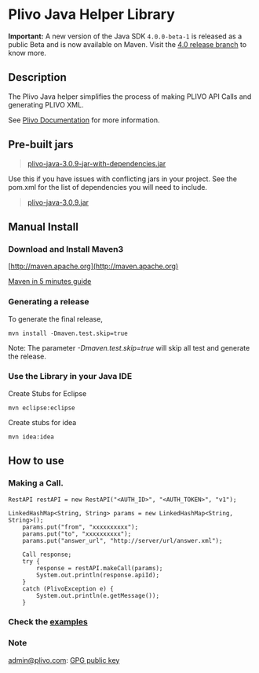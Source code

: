 Plivo Java Helper Library
=========================

**Important:** A new version of the Java SDK `4.0.0-beta-1` is released as a public Beta and is now available on Maven. Visit the [4.0 release branch](https://github.com/plivo/plivo-java/tree/4.0) to know more.

Description
-----------

The Plivo Java helper simplifies the process of making PLIVO API Calls and generating PLIVO XML.

See [Plivo Documentation](http://www.plivo.com/docs/) for more information.


Pre-built jars
--------------

> [plivo-java-3.0.9-jar-with-dependencies.jar](http://helpers.plivo.com/java/plivo-java-3.0.9-jar-with-dependencies.jar) <br/>

Use this if you have issues with conflicting jars in your project. See the pom.xml for the list of dependencies you will need to include.
> [plivo-java-3.0.9.jar](http://helpers.plivo.com/java/plivo-java-3.0.9.jar) <br />

Manual Install
------------

### Download and Install Maven3


[http://maven.apache.org](http://maven.apache.org)

[Maven in 5 minutes guide](http://maven.apache.org/guides/getting-started/maven-in-five-minutes.html)


### Generating a release

To generate the final release,

	mvn install -Dmaven.test.skip=true

Note: The parameter *-Dmaven.test.skip=true* will skip all test and generate the release.

### Use the Library in your Java IDE

Create Stubs for Eclipse

	mvn eclipse:eclipse

Create stubs for idea

	mvn idea:idea


How to use
----------

### Making a Call.
	RestAPI restAPI = new RestAPI("<AUTH_ID>", "<AUTH_TOKEN>", "v1");

  	LinkedHashMap<String, String> params = new LinkedHashMap<String, String>();
		params.put("from", "xxxxxxxxxx");
		params.put("to", "xxxxxxxxxx");
		params.put("answer_url", "http://server/url/answer.xml");

		Call response;
		try {
			response = restAPI.makeCall(params);
			System.out.println(response.apiId);
		}
		catch (PlivoException e) {
			System.out.println(e.getMessage());
		}

### Check the [examples](https://github.com/plivo/plivo-examples-java)

### Note
admin@plivo.com: [GPG public key](http://pgp.mit.edu:11371/pks/lookup?op=get&search=0x9CA54418)
